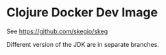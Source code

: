 # Clojure Docker Dev Image

See <https://github.com/skegio/skeg>

Different version of the JDK are in separate branches.
